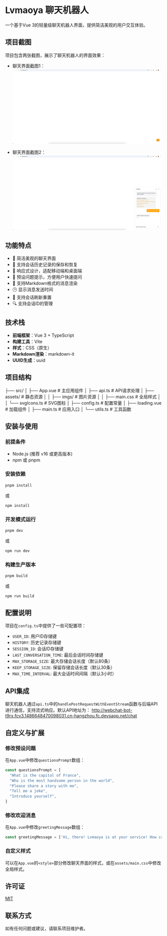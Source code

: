 # Lvmaoya 聊天机器人

一个基于Vue 3的轻量级聊天机器人界面，提供简洁美观的用户交互体验。

## 项目截图

项目包含两张截图，展示了聊天机器人的界面效果：

- 聊天界面截图1：
![image](/src/assets/imgs/Snipaste_2025-07-25_14-37-52.png)

- 聊天界面截图2：
![image](/src/assets/imgs/Snipaste_2025-07-25_14-38-11.png)

## 功能特点

- 💬 简洁美观的聊天界面
- 🔄 支持会话历史记录的保存和恢复
- 📱 响应式设计，适配移动端和桌面端
- 🎯 预设问题提示，方便用户快速提问
- 📝 支持Markdown格式的消息渲染
- 🕒 显示消息发送时间
- 🔄 支持会话刷新重置
- 🔍 支持会话ID的管理

## 技术栈

- **前端框架**：Vue 3 + TypeScript
- **构建工具**：Vite
- **样式**：CSS（原生）
- **Markdown渲染**：markdown-it
- **UUID生成**：uuid

## 项目结构
├── src/
│   ├── App.vue          # 主应用组件
│   ├── api.ts           # API请求处理
│   ├── assets/          # 静态资源
│   │   ├── imgs/        # 图片资源
│   │   ├── main.css     # 全局样式
│   │   └── svgIcons.ts  # SVG图标
│   ├── config.ts        # 配置常量
│   ├── loading.vue      # 加载组件
│   ├── main.ts          # 应用入口
│   └── utils.ts         # 工具函数


## 安装与使用

### 前提条件

- Node.js (推荐 v16 或更高版本)
- npm 或 pnpm

### 安装依赖

```bash
pnpm install
```

或

```bash
npm install
```

### 开发模式运行

```bash
pnpm dev
```

或

```bash
npm run dev
```

### 构建生产版本

```bash
pnpm build
```

或

```bash
npm run build
```

## 配置说明

项目在`config.ts`中提供了一些可配置项：

- `USER_ID`: 用户ID存储键
- `HISTORY`: 历史记录存储键
- `SESSION_ID`: 会话ID存储键
- `LAST_CONVERSATION_TIME`: 最后会话时间存储键
- `MAX_STORAGE_SIZE`: 最大存储会话长度（默认80条）
- `KEEP_STORAGE_SIZE`: 保留存储会话长度（默认30条）
- `MAX_TIME_INTERVAL`: 最大会话时间间隔（默认3小时）

## API集成

聊天机器人通过`api.ts`中的`handlePostRequestWithEventStream`函数与后端API进行通信，支持流式响应。默认API地址为：
http://webchat-bot-t9rx.fcv3.1486648470098031.cn-hangzhou.fc.devsapp.net/chat


## 自定义与扩展

### 修改预设问题

在`App.vue`中修改`questionsPrompt`数组：

```typescript
const questionsPrompt = [
  "What is the capital of France",
  "Who is the most handsome person in the world",
  "Please share a story with me",
  "Tell me a joke",
  "Introduce yourself",
]
```

### 修改欢迎消息

在`App.vue`中修改`greetingMessage`数组：

```typescript
const greetingMessage = ['Hi, there! Lvmaoya is at your service! How can I assist you today?'];
```

### 自定义样式

可以在`App.vue`的`<style>`部分修改聊天界面的样式，或在`assets/main.css`中修改全局样式。

## 许可证

[MIT](LICENSE)

## 联系方式

如有任何问题或建议，请联系项目维护者。